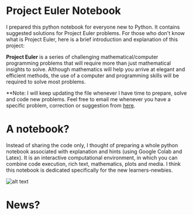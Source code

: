 # Project Euler Notebook
I prepared this python notebook for everyone new to Python. It contains suggested solutions for Project Euler problems. For those who don't know what is Project Euler, here is a brief introduction and explanation of this project:

**Project Euler** is a series of challenging mathematical/computer programming problems that will require more than just mathematical insights to solve. Although mathematics will help you arrive at elegant and efficient methods, the use of a computer and programming skills will be required to solve most problems.

**Note: I will keep updating the file whenever I have time to prepare, solve and code new problems. Feel free to email me whenever you have a specific problem, correction or suggestion from [here](http://www.aelhoud.me).

# A notebook?
Instead of sharing the code only, I thought of preparing a whole python notebook associated with explanation and hints (using Google Colab and Latex). It is an interactive computational environment, in which you can combine code execution, rich text, mathematics, plots and media. I think this notebook is dedicated specifically for the new learners-newbies.

![alt text](https://i.ibb.co/xM71L3k/Capture-d-e-cran-2020-02-10-a-21-34-13.png)


# News?
